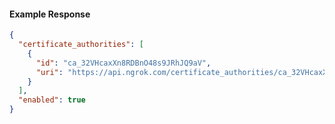 <!-- Code generated for API Clients. DO NOT EDIT. -->

#### Example Response

```json
{
  "certificate_authorities": [
    {
      "id": "ca_32VHcaxXn8RDBnO48s9JRhJQ9aV",
      "uri": "https://api.ngrok.com/certificate_authorities/ca_32VHcaxXn8RDBnO48s9JRhJQ9aV"
    }
  ],
  "enabled": true
}
```

